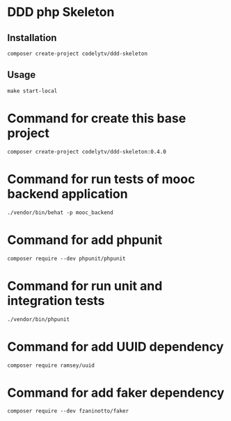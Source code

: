 # DDD php Skeleton

## Installation

`composer create-project codelytv/ddd-skeleton`

## Usage
`make start-local`

# Command for create this base project
`composer create-project codelytv/ddd-skeleton:0.4.0`

# Command for run tests of mooc backend application
`./vendor/bin/behat -p mooc_backend`

# Command for add phpunit
`composer require --dev phpunit/phpunit`

# Command for run unit and integration tests
`./vendor/bin/phpunit`

# Command for add UUID dependency
`composer require ramsey/uuid`

# Command for add faker dependency
`composer require --dev fzaninotto/faker`
